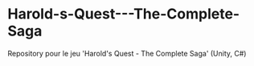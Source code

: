 # Harold-s-Quest---The-Complete-Saga
Repository pour le jeu 'Harold's Quest - The Complete Saga' (Unity, C#)
